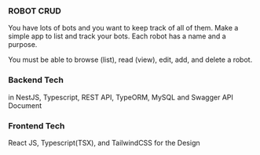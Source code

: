 ### ROBOT CRUD

You have lots of bots and you want to keep track of all of them. Make a simple app to list and
track your bots. Each robot has a name and a purpose.

You must be able to browse (list), read (view), edit, add, and delete a robot.

### Backend Tech

in NestJS, Typescript, REST API, TypeORM, MySQL and Swagger API Document

### Frontend Tech

React JS, Typescript(TSX), and TailwindCSS for the Design
